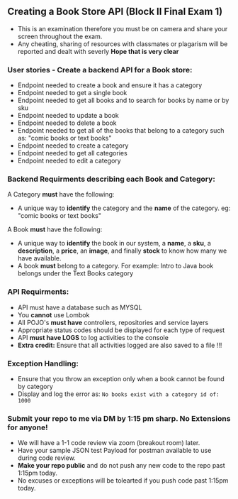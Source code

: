 
## Creating a Book Store API (Block II Final Exam 1)
- This is an examination therefore you must be on camera and share your screen throughout the exam.
- Any cheating, sharing of resources with classmates or plagarism will be reported and dealt with severly **Hope that is very clear**

### User stories - Create a backend API for a Book store:
- Endpoint needed to create a book and ensure it has a category
- Endpoint needed to get a single book 
- Endpoint needed to get all books and to search for books by name or by sku
- Endpoint needed to update a book
- Endpoint needed to delete a book
- Endpoint needed to get all of the books that belong to a category such as: "comic books or text books"
- Endpoint needed to create a category
- Endpoint needed to get all categories 
- Endpoint needed to edit a category

### Backend Requirments describing each Book and Category:
A Category **must** have the following:
- A unique way to **identify** the category and the **name** of the category. eg: "comic books or text books"

A Book **must** have the following:
- A unique way to **identify** the book in our system, a **name**, a **sku**, a **description**, a **price**, an **image**, and finally **stock** to know how many we have available.
- A book **must** belong to a category. For example: Intro to Java book belongs under the Text Books category

### API Requirments:
- API must have a database such as MYSQL
- You **cannot** use Lombok
- All POJO's **must have** controllers, repositories and service layers
- Appropriate status codes should be displayed for each type of request
- API **must have LOGS** to log activities to the console
- **Extra credit:** Ensure that all activities logged are also saved to a file !!!

### Exception Handling:
- Ensure that you throw an exception only when a book cannot be found by category
- Display and log the error as:  ``` No books exist with a category id of:  1000 ```

### Submit your repo to me via DM by 1:15 pm sharp. No Extensions for anyone!

- We will have a 1-1 code review via zoom (breakout room) later.
- Have your sample JSON test Payload for postman available to use during code review.
- **Make your repo public** and do not push any new code to the repo past 1:15pm today.
- No excuses or exceptions will be tolearted if you push code past 1:15pm today.

